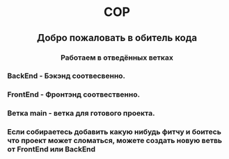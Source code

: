 <h1 align="center">COP</h1>
<h2 align="center">Добро пожаловать в обитель кода</h1>
<h3 align="center">Работаем в отведённых ветках </h3>
<h3>BackEnd - Бэкэнд соотвесвенно. </h3>
<h3>FrontEnd - Фронтэнд соотвественно. </h3>
<h3>Ветка main - ветка для готового проекта.</h3>
<h3>Если собираетесь добавить какую нибудь фитчу и боитесь что проект может сломаться, можете создать новую ветвь от FrontEnd или BackEnd</h3>



